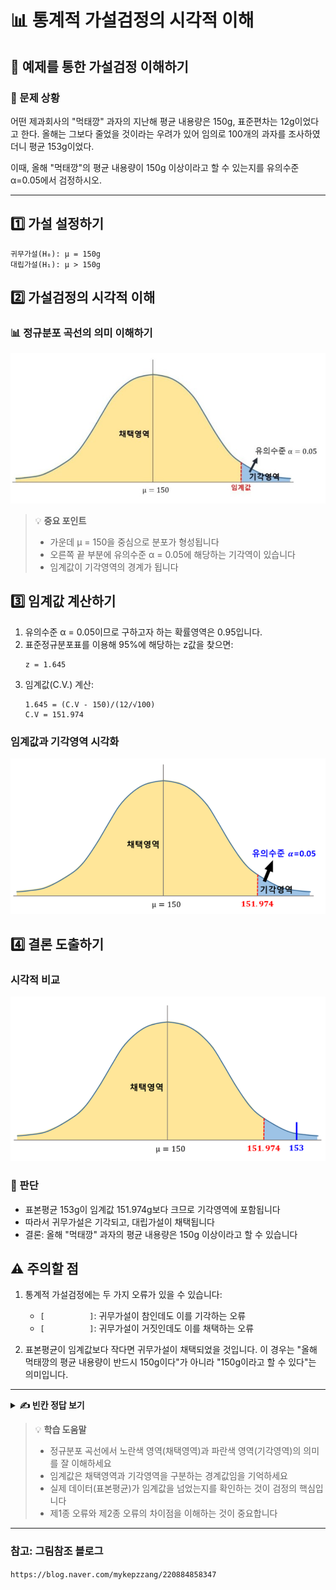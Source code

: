 # 📊 통계적 가설검정의 시각적 이해

## 🎯 예제를 통한 가설검정 이해하기

### 📌 문제 상황
어떤 제과회사의 "먹태깡" 과자의 지난해 평균 내용량은 150g, 표준편차는 12g이었다고 한다.
올해는 그보다 줄었을 것이라는 우려가 있어 임의로 100개의 과자를 조사하였더니 평균 153g이었다.

이때, 올해 "먹태깡"의 평균 내용량이 150g 이상이라고 할 수 있는지를 유의수준 α=0.05에서 검정하시오.

---

## 1️⃣ 가설 설정하기

```
귀무가설(H₀): μ = 150g
대립가설(H₁): μ > 150g
```

## 2️⃣ 가설검정의 시각적 이해

### 📊 정규분포 곡선의 의미 이해하기

![정규분포와 기각역](그림1.png)

> 💡 **중요 포인트**
> - 가운데 μ = 150을 중심으로 분포가 형성됩니다
> - 오른쪽 끝 부분에 유의수준 α = 0.05에 해당하는 기각역이 있습니다
> - 임계값이 기각영역의 경계가 됩니다

## 3️⃣ 임계값 계산하기

1. 유의수준 α = 0.05이므로 구하고자 하는 확률영역은 0.95입니다.
2. 표준정규분포표를 이용해 95%에 해당하는 z값을 찾으면:
   ```
   z = 1.645
   ```
3. 임계값(C.V.) 계산:
   ```
   1.645 = (C.V - 150)/(12/√100)
   C.V = 151.974
   ```

### 임계값과 기각영역 시각화
![임계값 계산 결과](그림2.png)

## 4️⃣ 결론 도출하기

### 시각적 비교
![최종 결론](그림3.png)

### 📝 판단
- 표본평균 153g이 임계값 151.974g보다 크므로 기각영역에 포함됩니다
- 따라서 귀무가설은 기각되고, 대립가설이 채택됩니다
- 결론: 올해 "먹태깡" 과자의 평균 내용량은 150g 이상이라고 할 수 있습니다

## ⚠️ 주의할 점

1. 통계적 가설검정에는 두 가지 오류가 있을 수 있습니다:
   - `[          ]`: 귀무가설이 참인데도 이를 기각하는 오류
   - `[          ]`: 귀무가설이 거짓인데도 이를 채택하는 오류

2. 표본평균이 임계값보다 작다면 귀무가설이 채택되었을 것입니다. 
   이 경우는 "올해 먹태깡의 평균 내용량이 반드시 150g이다"가 아니라 
   "150g이라고 할 수 있다"는 의미입니다.

---

<details>
<summary><b>✍️ 빈칸 정답 보기 </b></summary>

- 제1종 오류 (Type 1 error)
- 제2종 오류 (Type 2 error)

</details>

> 💡 **학습 도움말**
> - 정규분포 곡선에서 노란색 영역(채택영역)과 파란색 영역(기각영역)의 의미를 잘 이해하세요
> - 임계값은 채택영역과 기각영역을 구분하는 경계값임을 기억하세요
> - 실제 데이터(표본평균)가 임계값을 넘었는지를 확인하는 것이 검정의 핵심입니다
> - 제1종 오류와 제2종 오류의 차이점을 이해하는 것이 중요합니다  

---

### 참고: 그림참조 블로그
`https://blog.naver.com/mykepzzang/220884858347`
